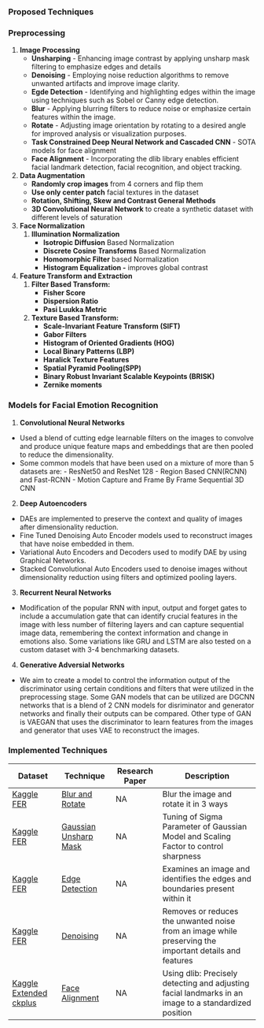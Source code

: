 ### Proposed Techniques

### ****************************Preprocessing****************************

1. ************************************************Image Processing************************************************
    - **Unsharping** - Enhancing image contrast by applying unsharp mask filtering to emphasize edges and details
    - **Denoising** - Employing noise reduction algorithms to remove unwanted artifacts and improve image clarity.
    - **Egde Detection** - Identifying and highlighting edges within the image using techniques such as Sobel or Canny edge detection.
    -  **Blur** - Applying blurring filters to reduce noise or emphasize certain features within the image.
    -  **Rotate** - Adjusting image orientation by rotating to a desired angle for improved analysis or visualization purposes.
    - **Task Constrained Deep Neural Network and Cascaded CNN** - SOTA models for face alignment
    - **Face Alignment** - Incorporating the dlib library enables efficient facial landmark detection, facial recognition, and object tracking.
2. **********************************Data Augmentation**********************************
    - **Randomly crop images** from 4 corners and flip them
    - **Use only center patch** facial textures in the dataset
    - **Rotation, Shifting, Skew and Contrast General Methods**
    - **3D Convolutional Neural Network** to create a synthetic dataset with different levels of saturation
3. ************************Face Normalization************************
    1. **********Illumination Normalization********** 
        - ****************Isotropic Diffusion**************** Based Normalization
        - ********************************************Discrete Cosine Transforms******************************************** Based Normalization
        - **********Homomorphic Filter********** based Normalization
        - ********************************Histogram Equalization -******************************** improves global contrast
4. ************************Feature Transform and Extraction************************
    1. **********Filter Based Transform:********** 
        - ****************Fisher Score**************** 
        - ********************************************Dispersion Ratio******************************************** 
        - **********Pasi Luukka Metric**********
    2. **********Texture Based Transform:********** 
        - ****************Scale-Invariant Feature Transform (SIFT)**************** 
        - ********************************************Gabor Filters******************************************** 
        - **********Histogram of Oriented Gradients (HOG)**********
        - **********Local Binary Patterns (LBP)**********
        - **********Haralick Texture Features**********
        - **********Spatial Pyramid Pooling(SPP)**********
        - **********Binary Robust Invariant Scalable Keypoints (BRISK)**********
        - **********Zernike moments**********
### Models for Facial Emotion Recognition

1. **Convolutional Neural Networks**
- Used a blend of cutting edge learnable filters on the images to convolve and produce unique feature maps and embeddings that are then pooled to reduce the dimensionality.
- Some common models that have been used on a mixture of more than 5 datasets are:
      - ResNet50 and ResNet 128
      - Region Based CNN(RCNN) and Fast-RCNN
      - Motion Capture and Frame By Frame Sequential 3D CNN

2. **Deep Autoencoders**
- DAEs are implemented to preserve the context and quality of images after dimensionality reduction.
- Fine Tuned Denoising Auto Encoder models used to reconstruct images that have noise embedded in them.
- Variational Auto Encoders and Decoders used to modify DAE by using Graphical Networks.
- Stacked Convolutional Auto Encoders used to denoise images without dimensionality reduction using filters and optimized pooling layers.

3. **Recurrent Neural Networks**
- Modification of the popular RNN with input, output and forget gates to include a accumulation gate that can identify crucial features in the image with less number of filtering layers and can capture sequential image data, remembering the context information and change in emotions also. Some variations like GRU and LSTM are also tested on a custom dataset with 3-4 benchmarking datasets.

4. **Generative Adversial Networks**
- We aim to create a model to control the information output of the discriminator using certain conditions and filters that were utilized in the preprocessing stage. Some GAN models that can be utilized are DGCNN networks that is a blend of 2 CNN models for disriminator and generator networks and finally their outputs can be compared. Other type of GAN is VAEGAN that uses the discriminator to learn features from the images and generator that uses VAE to reconstruct the images.

### Implemented Techniques

| Dataset | Technique | Research Paper  | Description   |
| ------ |----------|-------------------| ------------ |
|[Kaggle FER](https://www.kaggle.com/datasets/msambare/fer2013)|[Blur and Rotate](https://github.com/vedanthv/face-emotion-recognition/blob/main/experiments/image-processing/blur-and-rotate.ipynb)|NA|Blur the image and rotate it in 3 ways|
|[Kaggle FER](https://www.kaggle.com/datasets/msambare/fer2013)|[Gaussian Unsharp Mask](https://github.com/vedanthv/face-emotion-recognition/blob/main/experiments/image-processing/unsharping.ipynb)|NA|Tuning of Sigma Parameter of Gaussian Model and Scaling Factor to control sharpness|
|[Kaggle FER](https://www.kaggle.com/datasets/msambare/fer2013)|[Edge Detection](https://github.com/vedanthv/face-emotion-recognition/blob/main/experiments/image-processing/edge-detection.ipynb)|NA|Examines an image and identifies the edges and boundaries present within it|
|[Kaggle FER](https://www.kaggle.com/datasets/msambare/fer2013)|[Denoising](https://github.com/vedanthv/face-emotion-recognition/blob/main/experiments/image-processing/notebookname.ipynb)|NA|Removes or reduces the unwanted noise from an image while preserving the important details and features|
|[Kaggle Extended ckplus](https://www.kaggle.com/datasets/shawon10/ckplus)|[Face Alignment](https://github.com/vedanthv/face-emotion-recognition/blob/main/experiments/image-processing/face-alignment.ipynb)|NA|Using dlib: Precisely detecting and adjusting facial landmarks in an image to a standardized position|

